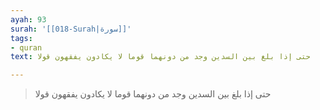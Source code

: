 ```yaml
---
ayah: 93
surah: '[[018-Surah|سورة]]'
tags:
- quran
text: حتى إذا بلغ بين السدين وجد من دونهما قوما لا يكادون يفقهون قولا

---
```

> حتى إذا بلغ بين السدين وجد من دونهما قوما لا يكادون يفقهون قولا

